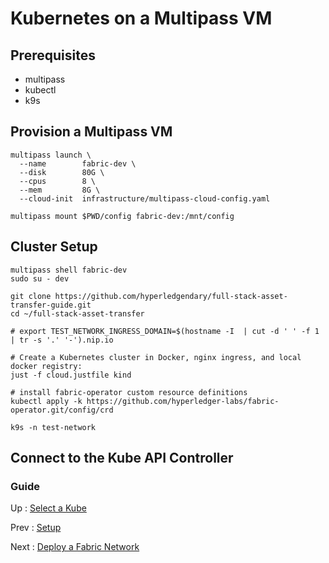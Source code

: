 # Kubernetes on a Multipass VM 

## Prerequisites 

- multipass 
- kubectl 
- k9s

## Provision a Multipass VM

```shell
multipass launch \
  --name        fabric-dev \
  --disk        80G \
  --cpus        8 \
  --mem         8G \
  --cloud-init  infrastructure/multipass-cloud-config.yaml

multipass mount $PWD/config fabric-dev:/mnt/config

```

## Cluster Setup 

```shell
multipass shell fabric-dev
sudo su - dev 
```

```shell
git clone https://github.com/hyperledgendary/full-stack-asset-transfer-guide.git
cd ~/full-stack-asset-transfer 

# export TEST_NETWORK_INGRESS_DOMAIN=$(hostname -I  | cut -d ' ' -f 1 | tr -s '.' '-').nip.io

# Create a Kubernetes cluster in Docker, nginx ingress, and local docker registry:
just -f cloud.justfile kind

# install fabric-operator custom resource definitions 
kubectl apply -k https://github.com/hyperledger-labs/fabric-operator.git/config/crd

```

```shell
k9s -n test-network 
```


## Connect to the Kube API Controller 



### Guide 

Up : [Select a Kube](10-kube.md)

Prev : [Setup](00-setup.md)

Next : [Deploy a Fabric Network](20-fabric.md)


